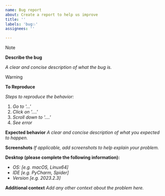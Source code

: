 ```yaml
---
name: Bug report
about: Create a report to help us improve
title: ''
labels: 'bug💥'
assignees: ''

---
```


> [!NOTE]
> **Describe the bug**

*A clear and concise description of what the bug is.*

> [!WARNING]
> **To Reproduce**

*Steps to reproduce the behavior:*
1. *Go to '...'*
2. *Click on '....'*
3. *Scroll down to '....'*
4. *See error*

**Expected behavior**
*A clear and concise description of what you expected to happen.*

**Screenshots**
*If applicable, add screenshots to help explain your problem.*

**Desktop (please complete the following information):**
 - *OS: [e.g. macOS, Linux64]*
 - *IDE [e.g. PyCharm, Spider]*
 - *Version [e.g. 2023.2.3]*

**Additional context**
*Add any other context about the problem here.*
